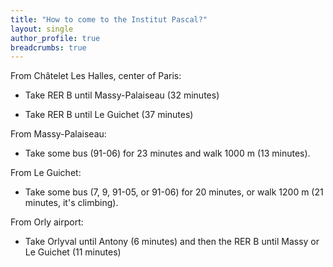 ```yaml
---
title: "How to come to the Institut Pascal?"
layout: single
author_profile: true
breadcrumbs: true
---
```


From Châtelet Les Halles, center of Paris:

- Take RER B until Massy-Palaiseau (32 minutes)
    
- Take RER B until Le Guichet (37 minutes)

From Massy-Palaiseau:

- Take some bus (91-06) for 23 minutes and walk 1000 m (13 minutes).

From Le Guichet:

- Take some bus (7, 9, 91-05, or 91-06) for 20 minutes, or walk 1200 m (21 minutes, it's climbing).

From Orly airport:

- Take Orlyval until Antony (6 minutes) and then the RER B until Massy or Le Guichet (11 minutes)
